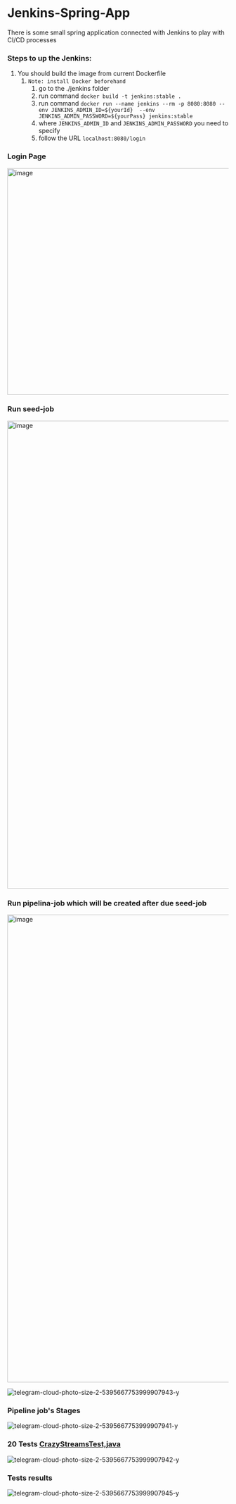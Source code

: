 # Jenkins-Spring-App
There is some small spring application connected with Jenkins to play with CI/CD processes

### Steps to up the Jenkins:
1. You should build the image from current Dockerfile 
   1. `Note: install Docker beforehand`
      1. go to the ./jenkins folder
      2. run command `docker build -t jenkins:stable .`
      3. run command `docker run --name jenkins --rm -p 8080:8080
   --env JENKINS_ADMIN_ID=${yourId} 
      --env JENKINS_ADMIN_PASSWORD=${yourPass} jenkins:stable`
      4. where `JENKINS_ADMIN_ID` and `JENKINS_ADMIN_PASSWORD` you need to specify
      5. follow the URL `localhost:8080/login`

### Login Page

<img width="515" alt="image" src="https://user-images.githubusercontent.com/45129375/163722948-8e80cb22-8582-47e3-97a1-ffb5a8013028.png">

### Run seed-job 

<img width="1063" alt="image" src="https://user-images.githubusercontent.com/45129375/163722988-eeb2fbb6-b06b-459e-8c5d-983706dfd24e.png">

### Run pipelina-job which will be created after due seed-job

<img width="1063" alt="image" src="https://user-images.githubusercontent.com/45129375/163723032-e5f84f9a-3f97-4766-bdd0-68157897f2f1.png">

![telegram-cloud-photo-size-2-5395667753999907943-y](https://user-images.githubusercontent.com/45129375/163723047-8b9ec228-51f0-4206-83dc-c43238417c07.jpg)

### Pipeline job's Stages

![telegram-cloud-photo-size-2-5395667753999907941-y](https://user-images.githubusercontent.com/45129375/163723074-23791059-d788-42cb-b240-1e9d116727d1.jpg)

### 20 Tests [CrazyStreamsTest,java](https://github.com/RomChig/Jenkins-Spring-App/blob/main/src/test/java/com/romchig/jenkins/service/CrazyStreamsTest.java)

![telegram-cloud-photo-size-2-5395667753999907942-y](https://user-images.githubusercontent.com/45129375/163723095-0f589399-7958-48e1-9dbe-4d1b1b5ba8fa.jpg)

### Tests results

![telegram-cloud-photo-size-2-5395667753999907945-y](https://user-images.githubusercontent.com/45129375/163723178-48ea9efe-73d1-4799-b27c-3da9550cac67.jpg)
